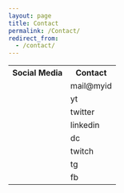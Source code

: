 ```yaml
---
layout: page
title: Contact
permalink: /Contact/
redirect_from:
  - /contact/
---
```



<link rel="stylesheet" href="https://cdnjs.cloudflare.com/ajax/libs/font-awesome/5.15.3/css/all.min.css" integrity="sha384-fVb+MigLk4ZN3YoAXkqO27jPJzuB/HUppmyL4HU+1zvX8M4/0W4WunE2xqT6ZlQQ" crossorigin="anonymous">
<style>
  table {
    border-collapse: collapse;
    width: 100%;
  }

  th, td {
    text-align: left;
    padding: 8px;
  }

  th {
    background-color: #f2f2f2;
  }

  tr:nth-child(even) {
    background-color: #f2f2f2;
  }
</style>

<table>
  <tr>
    <th>Social Media</th>
    <th>Contact</th>
  </tr>
  <tr>
    <td><i class="fas fa-envelope"></i></td>
    <td>mail@myid</td>
  </tr>
  <tr>
    <td><i class="fab fa-youtube"></i></td>
    <td>yt</td>
  </tr>
  <tr>
    <td><i class="fab fa-twitter"></i></td>
    <td>twitter</td>
  </tr>
  <tr>
    <td><i class="fab fa-linkedin"></i></td>
    <td>linkedin</td>
  </tr>
  <tr>
    <td><i class="fab fa-discord"></i></td>
    <td>dc</td>
  </tr>
  <tr>
    <td><i class="fab fa-twitch"></i></td>
    <td>twitch</td>
  </tr>
  <tr>
    <td><i class="fab fa-telegram"></i></td>
    <td>tg</td>
  </tr>
  <tr>
    <td><i class="fab fa-facebook"></i></td>
    <td>fb</td>
  </tr>
</table>
